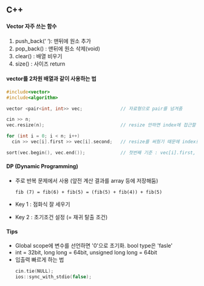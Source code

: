 ## C++

#### Vector 자주 쓰는 함수
1. push_back(‘ ‘): 맨뒤에 원소 추가
2. pop_back() : 맨뒤에 원소 삭제(void)
3. clear() : 배열 비우기
4. size() : 사이즈 return

#### vector를 2차원 배열과 같이 사용하는 법

``` C++
#include<vector>
#include<algorithm>

vector <pair<int, int>> vec;              // 자료형으로 pair를 넘겨줌

cin >> n;
vec.resize(n);                            // resize 안하면 index에 접근할 수 없다고 나오면서 에러

for (int i = 0; i < n; i++)
  cin >> vec[i].first >> vec[i].second;   // resize를 써줬기 때문에 index로 접근 가능

sort(vec.begin(), vec.end());	          // 첫번째 기준 : vec[i].first, 두번째 기준 : vec[i].second
```

#### DP (Dynamic Programming)

- 주로 반복 문제에서 사용 (앞전 계산 결과를 array 등에 저장해둠) 

  `fib (7) = fib(6) + fib(5) = (fib(5) + fib(4)) + fib(5)`

- Key 1 : 점화식 잘 세우기

- Key 2 : 초기조건 설정 (= 재귀 탈출 조건)

#### Tips

- Global scope에 변수를 선언하면 '0'으로 초기화. bool type은 'fasle'
- int = 32bit, long long = 64bit, unsigned long long = 64bit
- 입출력 빠르게 하는 법
    ``` c++
    cin.tie(NULL);
    ios::sync_with_stdio(false);
    ```
